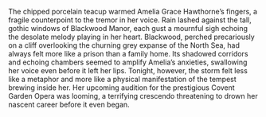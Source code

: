The chipped porcelain teacup warmed Amelia Grace Hawthorne’s fingers, a fragile counterpoint to the tremor in her voice. Rain lashed against the tall, gothic windows of Blackwood Manor, each gust a mournful sigh echoing the desolate melody playing in her heart.  Blackwood, perched precariously on a cliff overlooking the churning grey expanse of the North Sea, had always felt more like a prison than a family home.  Its shadowed corridors and echoing chambers seemed to amplify Amelia’s anxieties, swallowing her voice even before it left her lips. Tonight, however, the storm felt less like a metaphor and more like a physical manifestation of the tempest brewing inside her.  Her upcoming audition for the prestigious Covent Garden Opera was looming, a terrifying crescendo threatening to drown her nascent career before it even began.
